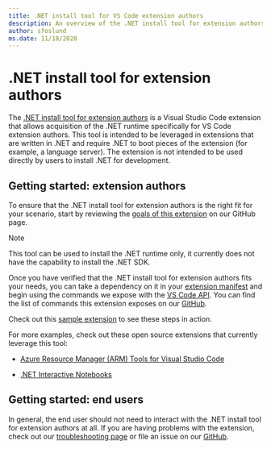 ```yaml
---
title: .NET install tool for VS Code extension authors
description: An overview of the .NET install tool for extension authors, a Visual Studio Code extension for installing the .NET runtime.
author: sfoslund
ms.date: 11/18/2020
---
```

# .NET install tool for extension authors

The [.NET install tool for extension authors](https://github.com/dotnet/vscode-dotnet-runtime) is a Visual Studio Code extension that allows acquisition of the .NET runtime specifically for VS Code extension authors. This tool is intended to be leveraged in extensions that are written in .NET and require .NET to boot pieces of the extension (for example, a language server). The extension is not intended to be used directly by users to install .NET for development.

## Getting started: extension authors

To ensure that the .NET install tool for extension authors is the right fit for your scenario, start by reviewing the [goals of this extension](https://github.com/dotnet/vscode-dotnet-runtime#goals-acquiring-net-core-for-extensions) on our GitHub page.

> [!NOTE]
> This tool can be used to install the .NET runtime only, it currently does not have the capability to install the .NET SDK.

Once you have verified that the .NET install tool for extension authors fits your needs, you can take a dependency on it in your [extension manifest](https://code.visualstudio.com/api/references/extension-manifest) and begin using the commands we expose with the [VS Code API](https://code.visualstudio.com/api/extension-guides/command#programmatically-executing-a-command). You can find the list of commands this extension exposes on our [GitHub](https://github.com/dotnet/vscode-dotnet-runtime/blob/master/Documentation/commands.md).

Check out this [sample extension](https://github.com/dotnet/vscode-dotnet-runtime/tree/master/sample) to see these steps in action.

For more examples, check out these open source extensions that currently leverage this tool:

- [Azure Resource Manager (ARM) Tools for Visual Studio Code](https://github.com/microsoft/vscode-azurearmtools)

- [.NET Interactive Notebooks](https://github.com/dotnet/interactive/tree/main/src/dotnet-interactive-vscode)

## Getting started: end users

In general, the end user should not need to interact with the .NET install tool for extension authors at all. If you are having problems with the extension, check out our [troubleshooting page](https://github.com/dotnet/vscode-dotnet-runtime/blob/master/Documentation/troubleshooting.md) or file an issue on our [GitHub](https://github.com/dotnet/vscode-dotnet-runtime/issues).
